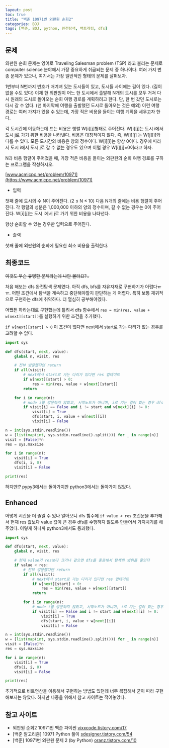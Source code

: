 ```yaml
---
layout: post
toc: true
title: "백준 10971번 외판원 순회2"
categories: BOJ
tags: [백준, BOJ, python, 완전탐색, 백트래킹, dfs]
---
```


## 문제
외판원 순회 문제는 영어로 Traveling Salesman problem (TSP) 라고 불리는 문제로 computer science 분야에서 가장 중요하게 취급되는 문제 중 하나이다. 여러 가지 변종 문제가 있으나, 여기서는 가장 일반적인 형태의 문제를 살펴보자.

1번부터 N번까지 번호가 매겨져 있는 도시들이 있고, 도시들 사이에는 길이 있다. (길이 없을 수도 있다) 이제 한 외판원이 어느 한 도시에서 출발해 N개의 도시를 모두 거쳐 다시 원래의 도시로 돌아오는 순회 여행 경로를 계획하려고 한다. 단, 한 번 갔던 도시로는 다시 갈 수 없다. (맨 마지막에 여행을 출발했던 도시로 돌아오는 것은 예외) 이런 여행 경로는 여러 가지가 있을 수 있는데, 가장 적은 비용을 들이는 여행 계획을 세우고자 한다.

각 도시간에 이동하는데 드는 비용은 행렬 W[i][j]형태로 주어진다. W[i][j]는 도시 i에서 도시 j로 가기 위한 비용을 나타낸다. 비용은 대칭적이지 않다. 즉, W[i][j] 는 W[j][i]와 다를 수 있다. 모든 도시간의 비용은 양의 정수이다. W[i][i]는 항상 0이다. 경우에 따라서 도시 i에서 도시 j로 갈 수 없는 경우도 있으며 이럴 경우 W[i][j]=0이라고 하자.

N과 비용 행렬이 주어졌을 때, 가장 적은 비용을 들이는 외판원의 순회 여행 경로를 구하는 프로그램을 작성하시오.

[www.acmicpc.net/problem/10971](https://www.acmicpc.net/problem/10971)

* 입력

첫째 줄에 도시의 수 N이 주어진다. (2 ≤ N ≤ 10) 다음 N개의 줄에는 비용 행렬이 주어진다. 각 행렬의 성분은 1,000,000 이하의 양의 정수이며, 갈 수 없는 경우는 0이 주어진다. W[i][j]는 도시 i에서 j로 가기 위한 비용을 나타낸다.

항상 순회할 수 있는 경우만 입력으로 주어진다.

* 출력

첫째 줄에 외판원의 순회에 필요한 최소 비용을 출력한다.


## 최종코드

~~이것도 무슨 유명한 문제라는데 나만 몰라요?..~~

처음 해보는 dfs 완전탐색 문제였다. 아직 dfs, bfs를 자유자재로 구현하기가 어렵다ㅠㅠ. 어떤 조건에서 탐색을 계속하고 중단해야할지 판단하는 게 어렵다. 특히 보통 재귀적으로 구현하는 dfs에 취약하다. 더 열심히 공부해야겠다.

어쨌든 하라는대로 구현했는데 틀려서 dfs 함수에서 `res = min(res, value + w[next][start])`를 실행하기 위한 조건을 추가했다.

`if w[next][start] > 0` 이 조건이 없다면 next에서 start로 가는 다리가 없는 경우를 고려할 수 없다.

```python
import sys

def dfs(start, next, value):
    global n, visit, res

    # 전부 방문했다면 return
    if all(visit):
        # next에서 start로 가는 다리가 있다면 res 업데이트
        if w[next][start] > 0:
            res = min(res, value + w[next][start])
        return

    for i in range(n):
        # node i를 방문하지 않았고, 시작노드가 아니며, i로 가는 길이 있는 경우 dfs를 계속한다
        if visit[i] == False and i != start and w[next][i] != 0:
            visit[i] = True
            dfs(start, i, value + w[next][i])
            visit[i] = False

n = int(sys.stdin.readline())
w = [list(map(int, sys.stdin.readline().split())) for _ in range(n)]
visit = [False]*n
res = sys.maxsize

for i in range(n):
    visit[i] = True
    dfs(i, i, 0)
    visit[i] = False

print(res)
```

하지만!? pypy3에서는 돌아가지만 python3에서는 돌아가지 않았다.

## Enhanced

어떻게 시간을 더 줄일 수 있나 알아보니 dfs 함수에 `if value < res` 조건문을 추가해서 현재 res 값보다 value 값이 큰 경우 dfs를 수행하지 않도록 만들어서 가지치기를 해주었다. 이렇게 하니까 python3에서도 통과했다.

```python
import sys

def dfs(start, next, value):
    global n, visit, res

    # 현재 value가 res보다 크거나 같으면 dfs를 종료해서 탐색의 범위를 줄인다
    if value < res:
        # 전부 방문했다면 return
        if all(visit):
            # next에서 start로 가는 다리가 있다면 res 업데이트
            if w[next][start] > 0:
                res = min(res, value + w[next][start])
            return

        for i in range(n):
            # node i를 방문하지 않았고, 시작노드가 아니며, i로 가는 길이 있는 경우 dfs를 계속한다
            if visit[i] == False and i != start and w[next][i] != 0:
                visit[i] = True
                dfs(start, i, value + w[next][i])
                visit[i] = False

n = int(sys.stdin.readline())
w = [list(map(int, sys.stdin.readline().split())) for _ in range(n)]
visit = [False]*n
res = sys.maxsize

for i in range(n):
    visit[i] = True
    dfs(i, i, 0)
    visit[i] = False

print(res)
```

추가적으로 비트연산을 이용해서 구현하는 방법도 있던데 너무 복잡해서 굳이 따라 구현해보지는 않았다. 하지만 나중을 위해서 참고 사이트는 적어놓았다.

## 참고 사이트

- 외판원 순회2 10971번 백준 파이썬 [vixxcode.tistory.com/17](https://vixxcode.tistory.com/17)
- [백준 알고리즘] 10971 Python 풀이 [sdesigner.tistory.com/54](https://sdesigner.tistory.com/54)
- [백준] 10971번 외판원 문제 2 (by Python) [oranz.tistory.com/10](https://oranz.tistory.com/10)
